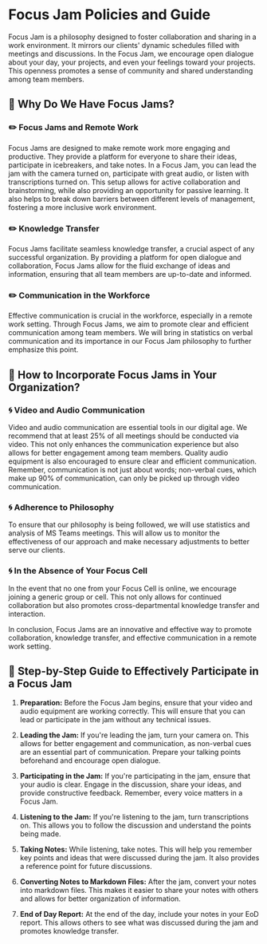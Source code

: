 # Focus Jam Policies and Guide
Focus Jam is a philosophy designed to foster collaboration and sharing in a work environment. It mirrors our clients' dynamic schedules filled with meetings and discussions. In the Focus Jam, we encourage open dialogue about your day, your projects, and even your feelings toward your projects. This openness promotes a sense of community and shared understanding among team members.

## :scroll: Why Do We Have Focus Jams?
### :pencil2: Focus Jams and Remote Work
Focus Jams are designed to make remote work more engaging and productive. They provide a platform for everyone to share their ideas, participate in icebreakers, and take notes. In a Focus Jam, you can lead the jam with the camera turned on, participate with great audio, or listen with transcriptions turned on. This setup allows for active collaboration and brainstorming, while also providing an opportunity for passive learning. It also helps to break down barriers between different levels of management, fostering a more inclusive work environment.

### :pencil2: Knowledge Transfer
Focus Jams facilitate seamless knowledge transfer, a crucial aspect of any successful organization. By providing a platform for open dialogue and collaboration, Focus Jams allow for the fluid exchange of ideas and information, ensuring that all team members are up-to-date and informed.

### :pencil2: Communication in the Workforce
Effective communication is crucial in the workforce, especially in a remote work setting. Through Focus Jams, we aim to promote clear and efficient communication among team members. We will bring in statistics on verbal communication and its importance in our Focus Jam philosophy to further emphasize this point.

## :scroll: How to Incorporate Focus Jams in Your Organization?
### :cyclone: Video and Audio Communication
Video and audio communication are essential tools in our digital age. We recommend that at least 25% of all meetings should be conducted via video. This not only enhances the communication experience but also allows for better engagement among team members. Quality audio equipment is also encouraged to ensure clear and efficient communication. Remember, communication is not just about words; non-verbal cues, which make up 90% of communication, can only be picked up through video communication.

### :cyclone: Adherence to Philosophy
To ensure that our philosophy is being followed, we will use statistics and analysis of MS Teams meetings. This will allow us to monitor the effectiveness of our approach and make necessary adjustments to better serve our clients.

### :cyclone: In the Absence of Your Focus Cell
In the event that no one from your Focus Cell is online, we encourage joining a generic group or cell. This not only allows for continued collaboration but also promotes cross-departmental knowledge transfer and interaction.

In conclusion, Focus Jams are an innovative and effective way to promote collaboration, knowledge transfer, and effective communication in a remote work setting.

## :scroll: Step-by-Step Guide to Effectively Participate in a Focus Jam
1. **Preparation:** Before the Focus Jam begins, ensure that your video and audio equipment are working correctly. This will ensure that you can lead or participate in the jam without any technical issues.

2. **Leading the Jam:** If you're leading the jam, turn your camera on. This allows for better engagement and communication, as non-verbal cues are an essential part of communication. Prepare your talking points beforehand and encourage open dialogue.

3. **Participating in the Jam:** If you're participating in the jam, ensure that your audio is clear. Engage in the discussion, share your ideas, and provide constructive feedback. Remember, every voice matters in a Focus Jam.

4. **Listening to the Jam:** If you're listening to the jam, turn transcriptions on. This allows you to follow the discussion and understand the points being made.

5. **Taking Notes:** While listening, take notes. This will help you remember key points and ideas that were discussed during the jam. It also provides a reference point for future discussions.

6. **Converting Notes to Markdown Files:** After the jam, convert your notes into markdown files. This makes it easier to share your notes with others and allows for better organization of information.

7. **End of Day Report:** At the end of the day, include your notes in your EoD report. This allows others to see what was discussed during the jam and promotes knowledge transfer.

